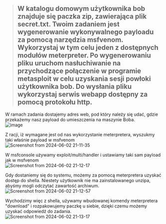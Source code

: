 > ##  W katalogu domowym użytkownika bob znajduje się paczka zip, zawierająca plik secret.txt. Twoim zadaniem jest wygenerowanie wykonywalnego payloadu za pomocą narzędzia msfvenom. Wykorzystaj w tym celu jeden z dostępnych modułów meterpreter. Po wygenerowaniu pliku uruchom nasłuchiwanie na przychodzące połączenie w programie metasploit w celu uzyskania sesji powłoki użytkownika bob. Do wysłania pliku wykorzystaj serwis webapp dostępny za pomocą protokołu http.

W ramach zadania dostajemy adres web, pod który należy się udać, gdzie przekażemy nasz payload do umieszczenia na maszynie Boba.   
![image](https://github.com/s24306/Cyberskiller/assets/91730770/94302edd-f0a1-4fdf-9a49-5dd5aec844f0)  

Z racji, iż wymagane jest od nas wykorzystanie meterpretera, wyszukmy taki właśnie payload w msfvenom  
![Screenshot from 2024-06-02 21-11-35](https://github.com/s24306/Cyberskiller/assets/91730770/cf77d10d-2967-40e1-bb03-b031d463ded7)  

W msfconsole używamy exploit/multi/handler i ustawiamy taki sam payload jak w msfvenom  
![Screenshot from 2024-06-02 21-12-17](https://github.com/s24306/Cyberskiller/assets/91730770/66c67dd2-8c8c-4545-b6e2-5e724ab1df17)  

Gdy dostaniemy się do systemu, możemy za pomocą meterpretera uzyskać dostęp do shella. Niestety użytkownik nie ma zainstalowanego unzipa, abyśmy mogli odczytać zawartość archiwum.  
![Screenshot from 2024-06-02 21-12-57](https://github.com/s24306/Cyberskiller/assets/91730770/e12d616d-6f7a-4702-b091-7180e07896ac)  

Wychodzimy więc z shella, używamy wbudowanej komendy meterpretera "download" i rozpakowujemy paczkę u siebie, dzięki czemu możemy uzyskać odpowiedź do zadania.  
![Screenshot from 2024-06-02 21-13-17](https://github.com/s24306/Cyberskiller/assets/91730770/8b22a325-b0ae-408b-b7f8-7d422483b7e4)  
